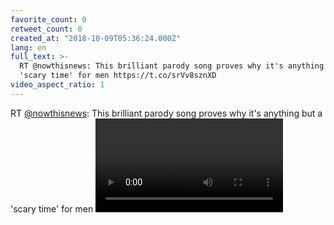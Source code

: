 ```yaml
---
favorite_count: 0
retweet_count: 0
created_at: "2018-10-09T05:36:24.000Z"
lang: en
full_text: >-
  RT @nowthisnews: This brilliant parody song proves why it's anything but a
  'scary time' for men https://t.co/srVv8sznXD
video_aspect_ratio: 1
---
```


RT [@nowthisnews](https://twitter.com/nowthisnews): This brilliant parody song
proves why it's anything but a 'scary time' for men
![Embedded Video](https://twitter-media-coderbyheart.s3.eu-north-1.amazonaws.com/1049534018998407170-ouSPY3DeLiHBt5JW.mp4)

